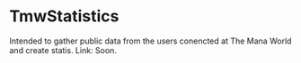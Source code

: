 # TmwStatistics
Intended to gather public data from the users conencted at The Mana World and create statis. Link: Soon.
